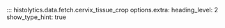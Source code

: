 ::: histolytics.data.fetch.cervix_tissue_crop
    options.extra:
      heading_level: 2
      show_type_hint: true
